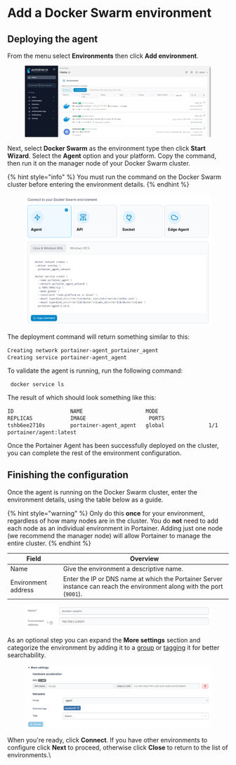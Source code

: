 # Add a Docker Swarm environment

## Deploying the agent

From the menu select **Environments** then click **Add environment**.

<figure><img src="../../../.gitbook/assets/2.16-environments-add (1).gif" alt=""><figcaption></figcaption></figure>

Next, select **Docker Swarm** as the environment type then click **Start Wizard**. Select the **Agent** option and your platform. Copy the command, then run it on the manager node of your Docker Swarm cluster.

{% hint style="info" %}
You must run the command on the Docker Swarm cluster before entering the environment details.
{% endhint %}

<figure><img src="../../../.gitbook/assets/2.16-environments-add-swarm-agent.png" alt=""><figcaption></figcaption></figure>

The deployment command will return something similar to this:

```
Creating network portainer-agent_portainer_agent
Creating service portainer-agent_agent
```

To validate the agent is running,  run the following command:

```
 docker service ls
```

The result of which should look something like this:

```
ID                  NAME                    MODE                REPLICAS            IMAGE                    PORTS
tshb6ee2710s        portainer-agent_agent   global              1/1                 portainer/agent:latest
```

Once the Portainer Agent has been successfully deployed on the cluster, you can complete the rest of the environment configuration.

## Finishing the configuration

Once the agent is running on the Docker Swarm cluster, enter the environment details, using the table below as a guide.

{% hint style="warning" %}
Only do this **once** for your environment, regardless of how many nodes are in the cluster. You do **not** need to add each node as an individual environment in Portainer. Adding just one node (we recommend the manager node) will allow Portainer to manage the entire cluster.
{% endhint %}

| Field               | Overview                                                                                                                |
| ------------------- | ----------------------------------------------------------------------------------------------------------------------- |
| Name                | Give the environment a descriptive name.                                                                                |
| Environment address | Enter the IP or DNS name at which the Portainer Server instance can reach the environment along with the port (`9001`). |

<figure><img src="../../../.gitbook/assets/2.15-environments-add-swarm-agent-config.png" alt=""><figcaption></figcaption></figure>

As an optional step you can expand the **More settings** section and categorize the environment by adding it to a [group](../groups.md) or [tagging](../tags.md) it for better searchability.

<figure><img src="../../../.gitbook/assets/2.15-docker_api_more_settings (1).png" alt=""><figcaption></figcaption></figure>

When you're ready, click **Connect**. If you have other environments to configure click **Next** to proceed, otherwise click **Close** to return to the list of environments.\
